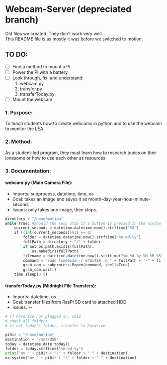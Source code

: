 # Webcam-Server (depreciated branch)
Old files we created. They don't work very well.  
This README file is as mostly it was before we switched to motion.

## TO DO:
- [ ] Find a method to mount a Pi
- [ ] Power the Pi with a battery
- [ ] Look through, fix, and understand:
  1. webcam.py
   2. transfer.py
    3. transferToday.py
- [ ] Mount the webcam

### 1. Purpose:
To teach students how to create webcams in python and to use the webcam to monitor the LEA

### 2. Method:
As a student-led program, they must learn how to research topics on their lonesome or how to use each other as resources

### 3. Documentation:

#### webcam.py (Main Camera File):
- Imports: subprocess, datetime, time, os
- Goal: takes an image and saves it as month-day-year-hour-minute-second.
- Issues: only takes one image, then stops.
```python
directory = "/home/motion"
while True: #Should the loop stop if a button is pressed in the window where it runs?
	current_seconds = datetime.datetime.now().strftime("%S")
	if ((int(current_seconds))%1) == 0:
		folder = datetime.datetime.now().strftime("%m-%d-%y")
		fullPath = directory + "/" + folder
		if not os.path.exists(fullPath):
			os.makedirs(fullPath)
		filename = datetime.datetime.now().strftime("%m-%d-%y-%H_%M_%S")
		command = "sudo fswebcam -r 640x480 -q " + fullPath + "/" + filename + ".jpg" #Can this be done without rootuser?
		grab_cam = subprocess.Popen(command, shell=True)
		grab_cam.wait()
	time.sleep(0.5)
```

#### transferToday.py (Midnight File Transfers):
- Imports: datetime, os
- Goal: transfer files from RasPi SD card to attached HDD
- Issues: --
```python
# if hardrive not plugged in, skip
# check all folders
# if not today's folder, transfer to hardrive

piDir = "/home/motion"
destination = "/mnt/USB"
today = datetime.date.today()
folder = today.strftime("%m-%d-%y")
print("mv " + piDir + "/" + folder + " " + destination)
os.system("mv " + piDir + "/" + folder + " " + destination)
```